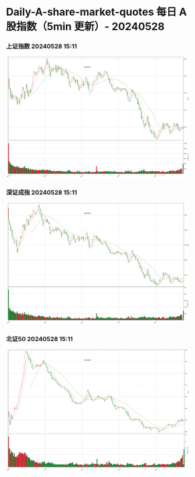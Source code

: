 
# Daily-A-share-market-quotes 每日 A 股指数（5min 更新）- 20240528

### 上证指数 20240528 15:11
![](./fig/2024/5/20240528-sh000001.png)

### 深证成指 20240528 15:11
![](./fig/2024/5/20240528-sz399001.png)

### 北证50 20240528 15:11
![](./fig/2024/5/20240528-bj899050.png)
